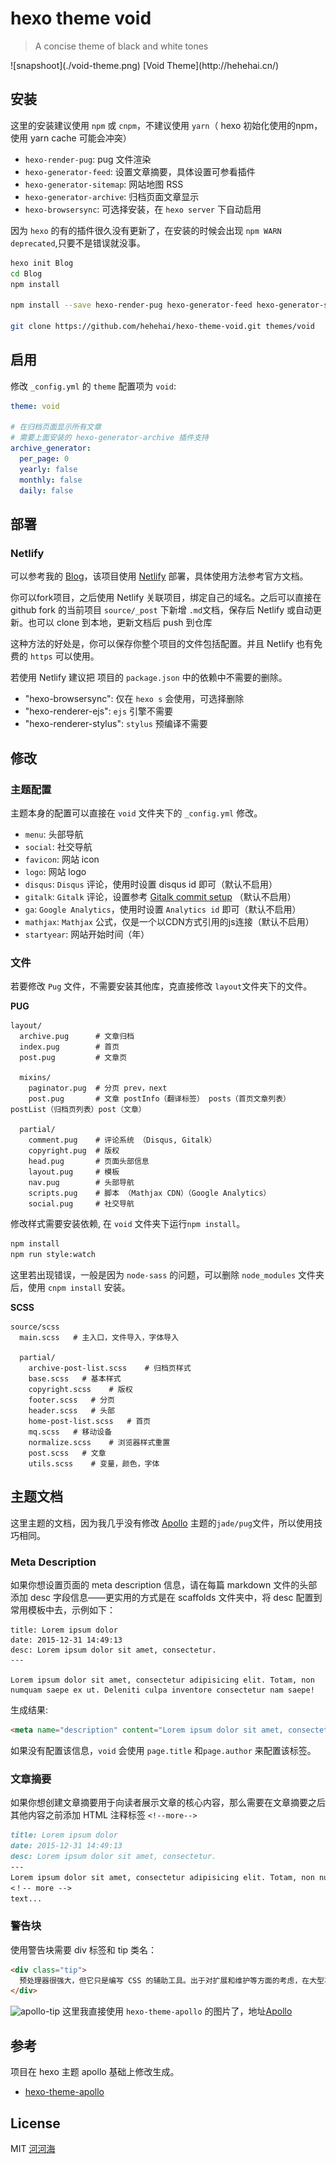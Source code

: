 # hexo theme void
> A concise theme of black and white tones


<div style="align: center">
  ![snapshoot](./void-theme.png)
  [Void Theme](http://hehehai.cn/)
</div>

## 安装

这里的安装建议使用 `npm` 或 `cnpm`，不建议使用 `yarn`（ hexo 初始化使用的npm，使用 yarn cache 可能会冲突）

- `hexo-render-pug`: pug 文件渲染
- `hexo-generator-feed`: 设置文章摘要，具体设置可参看插件
- `hexo-generator-sitemap`: 网站地图 RSS
- `hexo-generator-archive`: 归档页面文章显示
- `hexo-browsersync`: 可选择安装，在 `hexo server` 下自动启用

因为 `hexo` 的有的插件很久没有更新了，在安装的时候会出现 `npm WARN deprecated`,只要不是错误就没事。

``` bash
hexo init Blog
cd Blog
npm install

npm install --save hexo-render-pug hexo-generator-feed hexo-generator-sitemap hexo-browsersync hexo-generator-archive

git clone https://github.com/hehehai/hexo-theme-void.git themes/void
```
## 启用

修改 `_config.yml` 的 `theme` 配置项为 `void`:

```yaml
theme: void

# 在归档页面显示所有文章
# 需要上面安装的 hexo-generator-archive 插件支持
archive_generator:
  per_page: 0
  yearly: false
  monthly: false
  daily: false
```

## 部署
### Netlify
可以参考我的 [Blog](https://github.com/hehehai/blog)，该项目使用 [Netlify](https://netlify.com) 部署，具体使用方法参考官方文档。

你可以fork项目，之后使用 Netlify 关联项目，绑定自己的域名。之后可以直接在 github fork 的当前项目 `source/_post` 下新增 `.md`文档，保存后 Netlify 或自动更新。也可以 clone 到本地，更新文档后 push 到仓库

这种方法的好处是，你可以保存你整个项目的文件包括配置。并且 Netlify 也有免费的 `https` 可以使用。

若使用 Netlify 建议把 项目的 `package.json` 中的依赖中不需要的删除。
- "hexo-browsersync": 仅在 `hexo s` 会使用，可选择删除
- "hexo-renderer-ejs": `ejs` 引擎不需要
- "hexo-renderer-stylus": `stylus` 预编译不需要

## 修改
### 主题配置
主题本身的配置可以直接在 `void` 文件夹下的 `_config.yml` 修改。
- `menu`: 头部导航
- `social`: 社交导航
- `favicon`: 网站 icon
- `logo`: 网站 logo
- `disqus`: `Disqus` 评论，使用时设置 disqus id 即可（默认不启用）
- `gitalk`: `Gitalk` 评论，设置参考 [Gitalk commit setup](http://hehehai.cn/2017/10/19/gitalk-commit/) （默认不启用）
- `ga`: `Google Analytics`，使用时设置 `Analytics id` 即可（默认不启用）
- `mathjax`: `Mathjax` 公式，仅是一个以CDN方式引用的js连接（默认不启用）
- `startyear`: 网站开始时间（年）

### 文件
若要修改 `Pug` 文件，不需要安装其他库，克直接修改 `layout`文件夹下的文件。

**PUG**
```
layout/
  archive.pug      # 文章归档  
  index.pug        # 首页
  post.pug         # 文章页

  mixins/
    paginator.pug  # 分页 prev，next
    post.pug       # 文章 postInfo（翻译标签） posts（首页文章列表）postList（归档页列表）post（文章）

  partial/             
    comment.pug    # 评论系统 （Disqus, Gitalk）
    copyright.pug  # 版权
    head.pug       # 页面头部信息
    layout.pug     # 模板
    nav.pug        # 头部导航
    scripts.pug    # 脚本 （Mathjax CDN）（Google Analytics）
    social.pug     # 社交导航
```

修改样式需要安装依赖, 在 `void` 文件夹下运行`npm install`。
``` bash
npm install
npm run style:watch
```
这里若出现错误，一般是因为 `node-sass` 的问题，可以删除 `node_modules` 文件夹后，使用 `cnpm install` 安装。

**SCSS**
```
source/scss
  main.scss   # 主入口，文件导入，字体导入

  partial/
    archive-post-list.scss    # 归档页样式
    base.scss   # 基本样式
    copyright.scss    # 版权
    footer.scss   # 分页
    header.scss   # 头部
    home-post-list.scss   # 首页
    mq.scss   # 移动设备
    normalize.scss    # 浏览器样式重置
    post.scss   # 文章
    utils.scss    # 变量，颜色，字体
```

## 主题文档
这里主题的文档，因为我几乎没有修改 [Apollo](https://github.com/pinggod/hexo-theme-apollo/blob/master/doc%2Fdoc-zh.md) 主题的`jade/pug`文件，所以使用技巧相同。
### Meta Description
如果你想设置页面的 meta description 信息，请在每篇 markdown 文件的头部添加 desc 字段信息——更实用的方式是在 scaffolds 文件夹中，将 desc 配置到常用模板中去，示例如下：
```
title: Lorem ipsum dolor
date: 2015-12-31 14:49:13
desc: Lorem ipsum dolor sit amet, consectetur.
---

Lorem ipsum dolor sit amet, consectetur adipisicing elit. Totam, non numquam saepe ex ut. Deleniti culpa inventore consectetur nam saepe!
```
生成结果:
``` html
<meta name="description" content="Lorem ipsum dolor sit amet, consectetur.">
```
如果没有配置该信息，`void` 会使用 `page.title` 和`page.author` 来配置该标签。

### 文章摘要
如果你想创建文章摘要用于向读者展示文章的核心内容，那么需要在文章摘要之后其他内容之前添加 HTML 注释标签 `<!--more-->`
``` md
title: Lorem ipsum dolor
date: 2015-12-31 14:49:13
desc: Lorem ipsum dolor sit amet, consectetur.
---
Lorem ipsum dolor sit amet, consectetur adipisicing elit. Totam, non numquam saepe ex ut. Deleniti culpa inventore consectetur nam saepe!
<！-- more -->
text...
```

### 警告块
使用警告块需要 div 标签和 tip 类名：
``` html
<div class="tip">
  预处理器很强大，但它只是编写 CSS 的辅助工具。出于对扩展和维护等方面的考虑，在大型项目中有必要使用预处理器构建 CSS；但是对于小型项目，原生的 CSS 可能是一种更好的选择。不要肆意使用预处理器！
</div>
```
![apollo-tip](https://cloud.githubusercontent.com/assets/9530963/11359678/489a510c-92b9-11e5-9256-341cef6999b6.png)
这里我直接使用 `hexo-theme-apollo` 的图片了，地址[Apollo](https://github.com/pinggod/hexo-theme-apollo)

## 参考
项目在 hexo 主题 apollo 基础上修改生成。
- [hexo-theme-apollo](https://github.com/pinggod/hexo-theme-apollo)

## License
MIT [河河海](http://hehehai.cn)
